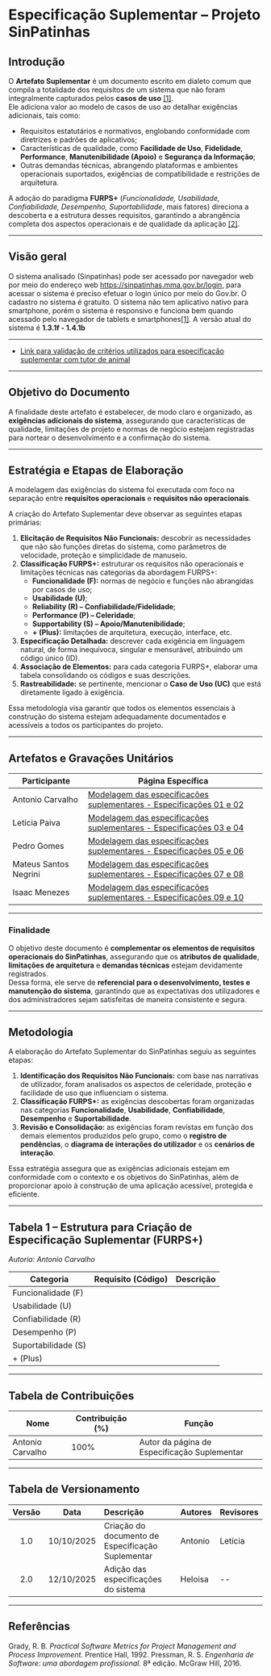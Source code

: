 # Especificação Suplementar – Projeto SinPatinhas

## Introdução

O **Artefato Suplementar** é um documento escrito em dialeto comum que compila a totalidade dos requisitos de um sistema que não foram integralmente capturados pelos **casos de uso** <a id="anchor_1" href="#REF1">[1]</a>.  
Ele adiciona valor ao modelo de casos de uso ao detalhar exigências adicionais, tais como:

- Requisitos estatutários e normativos, englobando conformidade com diretrizes e padrões de aplicativos;  
- Características de qualidade, como **Facilidade de Uso**, **Fidelidade**, **Performance**, **Manutenibilidade (Apoio)** e **Segurança da Informação**;  
- Outras demandas técnicas, abrangendo plataformas e ambientes operacionais suportados, exigências de compatibilidade e restrições de arquitetura.

A adoção do paradigma **FURPS+** (*Funcionalidade, Usabilidade, Confiabilidade, Desempenho, Suportabilidade*, mais fatores) direciona a descoberta e a estrutura desses requisitos, garantindo a abrangência completa dos aspectos operacionais e de qualidade da aplicação <a id="anchor_2" href="#REF2">[2]</a>.

---

## Visão geral

O sistema analisado (Sinpatinhas) pode ser acessado por navegador web por meio do endereço web  <a href="https://sinpatinhas.mma.gov.br/login" target="_blank">https://sinpatinhas.mma.gov.br/login</a>, para acessar o sistema é preciso efetuar o login único por meio do Gov.br. O cadastro no sistema é gratuito. O sistema não tem aplicativo nativo para smartphone, porém o sistema é responsivo e funciona bem quando acessado pelo navegador de tablets e smartphones[[1]](https://sinpatinhas.mma.gov.br/faq). A versão atual do sistema é **1.3.1f - 1.4.1b**

---

* [Link para validação de critérios utilizados para especificação suplementar com tutor de animal](https://www.youtube.com/watch?v=VDm2lGHywDw)

---

## Objetivo do Documento

A finalidade deste artefato é estabelecer, de modo claro e organizado, as **exigências adicionais do sistema**, assegurando que características de qualidade, limitações de projeto e normas de negócio estejam registradas para nortear o desenvolvimento e a confirmação do sistema.

---

## Estratégia e Etapas de Elaboração

A modelagem das exigências do sistema foi executada com foco na separação entre **requisitos operacionais** e **requisitos não operacionais**.

A criação do Artefato Suplementar deve observar as seguintes etapas primárias:

1. **Elicitação de Requisitos Não Funcionais:** descobrir as necessidades que não são funções diretas do sistema, como parâmetros de velocidade, proteção e simplicidade de manuseio.  
2. **Classificação FURPS+:** estruturar os requisitos não operacionais e limitações técnicas nas categorias da abordagem FURPS+:  
   - **Funcionalidade (F):** normas de negócio e funções não abrangidas por casos de uso;  
   - **Usabilidade (U)**;  
   - **Reliability (R) – Confiabilidade/Fidelidade**;  
   - **Performance (P) – Celeridade**;  
   - **Supportability (S) – Apoio/Manutenibilidade**;  
   - **+ (Plus):** limitações de arquitetura, execução, interface, etc.  
3. **Especificação Detalhada:** descrever cada exigência em linguagem natural, de forma inequívoca, singular e mensurável, atribuindo um código único (ID).  
4. **Associação de Elementos:** para cada categoria FURPS+, elaborar uma tabela consolidando os códigos e suas descrições.  
5. **Rastreabilidade:** se pertinente, mencionar o **Caso de Uso (UC)** que está diretamente ligado à exigência.

Essa metodologia visa garantir que todos os elementos essenciais à construção do sistema estejam adequadamente documentados e acessíveis a todos os participantes do projeto.

---

## Artefatos e Gravações Unitários

| **Participante** | **Página Específica** |
|------------------|------------------------|
| Antonio Carvalho | [Modelagem das especificações suplementares - Especificações 01 e 02 ](/modelagem/gravacoes/antonio/especificacao.md) |
| Letícia Paiva | [Modelagem das especificações suplementares - Especificações 03 e 04](/modelagem/gravacoes/leticia/especificacao.md) |
| Pedro Gomes | [Modelagem das especificações suplementares - Especificações 05 e 06](/modelagem/gravacoes/pedro/especificacao.md) |
| Mateus Santos Negrini | [Modelagem das especificações suplementares - Especificações 07 e 08](/modelagem/gravacoes/mateus/especificacao.md) |
| Isaac Menezes | [Modelagem das especificações suplementares - Especificações 09 e 10](/modelagem/gravacoes/isaac/especificacao.md) |

---

### Finalidade

O objetivo deste documento é **complementar os elementos de requisitos operacionais do SinPatinhas**, assegurando que os **atributos de qualidade**, **limitações de arquitetura** e **demandas técnicas** estejam devidamente registrados.  
Dessa forma, ele serve de **referencial para o desenvolvimento, testes e manutenção do sistema**, garantindo que as expectativas dos utilizadores e dos administradores sejam satisfeitas de maneira consistente e segura.

---

## Metodologia

A elaboração do Artefato Suplementar do SinPatinhas seguiu as seguintes etapas:

1. **Identificação dos Requisitos Não Funcionais:** com base nas narrativas de utilizador, foram analisados os aspectos de celeridade, proteção e facilidade de uso que influenciam o sistema.  
2. **Classificação FURPS+:** as exigências descobertas foram organizadas nas categorias **Funcionalidade**, **Usabilidade**, **Confiabilidade**, **Desempenho** e **Suportabilidade**.  
3. **Revisão e Consolidação:** as exigências foram revistas em função dos demais elementos produzidos pelo grupo, como o **registro de pendências**, o **diagrama de interações do utilizador** e os **cenários de interação**.

Essa estratégia assegura que as exigências adicionais estejam em conformidade com o contexto e os objetivos do SinPatinhas, além de proporcionar apoio à construção de uma aplicação acessível, protegida e eficiente.

---

## Tabela 1 – Estrutura para Criação de Especificação Suplementar (FURPS+)
*Autoria: Antonio Carvalho*

| **Categoria** | **Requisito (Código)** | **Descrição** |
|----------------|------------------------|----------------|
| Funcionalidade (F) | | |
| Usabilidade (U) | | |
| Confiabilidade (R) | | |
| Desempenho (P) | | |
| Suportabilidade (S) | | |
| + (Plus) | | |

---

## Tabela de Contribuições

| **Nome** | **Contribuição (%)** | **Função** |
|-----------|----------------------|-------------|
| Antonio Carvalho | 100% | Autor da página de Especificação Suplementar |

---

## Tabela de Versionamento

| **Versão** | **Data** | **Descrição** | **Autores** | **Revisores** |
|:----------:|:---------:|:---------------|:-------------|:---------------|
| 1.0 | 10/10/2025 | Criação do documento de Especificação Suplementar | Antonio | Letícia |
| 2.0 | 12/10/2025 | Adição das especificações do sistema | Heloisa | -- |


---

## Referências

Grady, R. B. *Practical Software Metrics for Project Management and Process Improvement.* Prentice Hall, 1992.
Pressman, R. S. *Engenharia de Software: uma abordagem profissional.* 8ª edição. McGraw Hill, 2016.
